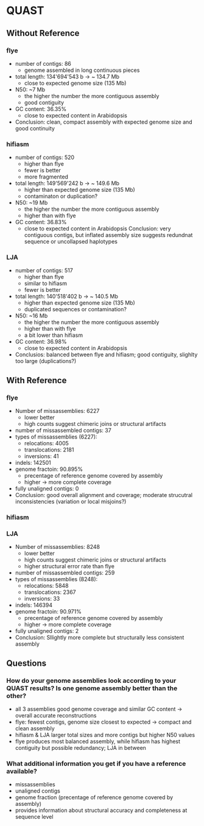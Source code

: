 # QUAST

## Without Reference

### flye
- number of contigs:  86
    - genome assembled in long continuous pieces
- total length: 134'694'543 b -> ~ 134.7 Mb
    - close to expected genome size (135 Mb)
- N50: ~7 Mb
    - the higher the number the more contiguous assembly
    - good contiguity
- GC content: 36.35%
    - close to expected content in Arabidopsis
- Conclusion: clean, compact assembly with expected genome size and good continuity
### hifiasm
- number of contigs:  520
    - higher than flye
    - fewer is better
    - more fragmented
- total length: 149'569'242 b -> ~ 149.6 Mb
    - higher than expected genome size (135 Mb)
    - contaminaton or duplication?
- N50: ~19 Mb
    - the higher the number the more contiguous assembly
    - higher than with flye
- GC content: 36.83%
    - close to expected content in Arabidopsis
Conclusion: very contiguous contigs, but inflated assembly size suggests redundnat sequence or uncollapsed haplotypes

### LJA
- number of contigs:  517
    - higher than flye
    - similar to hifiasm
    - fewer is better
- total length: 140'518'402 b -> ~ 140.5 Mb
    - higher than expected genome size (135 Mb)
    - duplicated sequences or contamination?
- N50: ~16 Mb
    - the higher the number the more contiguous assembly
    - higher than with flye
    - a bit lower than hifiasm
- GC content: 36.98%
    - close to expected content in Arabidopsis
- Conclusios: balanced between flye and hifiasm; good contiguity, slighlty too large (duplications?)

## With Reference

### flye
- Number of missassemblies: 6227
    - lower better
    - high counts suggest chimeric joins or structural artifacts
- number of missassembled contigs: 37
- types of missassemblies (6227):
    - relocations: 4005
    - translocations: 2181
    - inversions: 41
- indels: 142501
- genome fractoin: 90.895%
    - precentage of reference genome covered by assembly
    - higher -> more complete coverage
- fully unaligned contigs: 0
- Conclusion: good overall alignment and coverage; moderate strucutral inconsistencies (variation or local misjoins?)

### hifiasm

### LJA
- Number of missassemblies: 8248
    - lower better
    - high counts suggest chimeric joins or structural artifacts
    - higher structural error rate than flye
- number of missassembled contigs: 259
- types of missassemblies (8248):
    - relocations: 5848
    - translocations: 2367
    - inversions: 33
- indels: 146394
- genome fractoin: 90.971%
    - precentage of reference genome covered by assembly
    - higher -> more complete coverage
- fully unaligned contigs: 2
- Conclusion: Sllightly more complete but structurally less consistent assembly

## Questions
### How do your genome assemblies look according to your QUAST results? Is one genome assembly better than the other?
- all 3 assemblies good genome coverage and similar GC content -> overall accurate reconstructions
- flye: fewest contigs, genome size closest to expected -> compact and clean assembly
- hifiasm & LJA larger total sizes and more contigs but higher N50 values
- flye produces most balanced assembly, while hifiasm has highest contiguity but possible redundancy; LJA in between

### What additional information you get if you have a reference available?
- missassemblies
- unaligned contigs
- genome fraction (precentage of reference genome covered by assembly)
- provides information about structural accuracy and completeness at sequence level